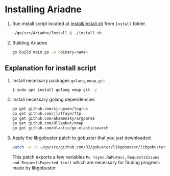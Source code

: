 # Installing Ariadne

1. Run install script located at [Install/install.sh](install.sh) from `Install` folder.
    ```bash
    ~/go/src/Ariadne/Install $ ./install.sh
    ```
2. Building Ariadne
    ```bash
    go build main.go -o <binary-name>
    ```

## Explanation for install script
1. Install necessary packages `golang,nmap,git`
    ```bash
    $ sudo apt install golang nmap git -y
    ```
2. Install necessary golang dependencies 
    ```bash
    go get github.com/sirupsen/logrus
    go get github.com/jlaffaye/ftp
    go get github.com/akamensky/argparse
    go get github.com/Ullaakut/nmap
    go get github.com/elastic/go-elasticsearch
    ```
3. Apply the libgobuster patch to gobuster that you just downloaded
   ```bash
   patch -u -b ~/go/src/github.com/OJ/gobuster/libgobuster/libgobuster.go -i "$PWD/libgobuster.patch" 
   ```
   This patch exports a few variables `Mu (sync.RWMutex)`, `RequestsIssues and RequestsExpected (int)`
   which are necessary for finding progress made by libgobuster
   
